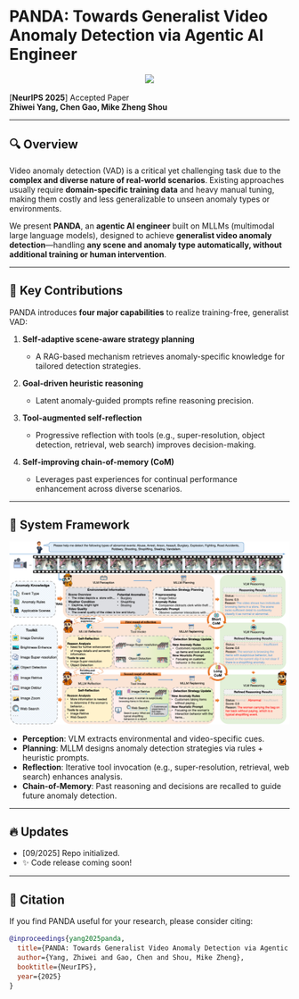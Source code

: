 # PANDA: Towards Generalist Video Anomaly Detection via Agentic AI Engineer

<div align="center">
  <img src="assets/panda.png" width="100"/>
</div>

[**NeurIPS 2025**] Accepted Paper  
**Zhiwei Yang, Chen Gao, Mike Zheng Shou**  

---

## 🔍 Overview

Video anomaly detection (VAD) is a critical yet challenging task due to the **complex and diverse nature of real-world scenarios**. Existing approaches usually require **domain-specific training data** and heavy manual tuning, making them costly and less generalizable to unseen anomaly types or environments.  

We present **PANDA**, an **agentic AI engineer** built on MLLMs (multimodal large language models), designed to achieve **generalist video anomaly detection**—handling **any scene and anomaly type automatically, without additional training or human intervention**.  

---

## 🚀 Key Contributions

PANDA introduces **four major capabilities** to realize training-free, generalist VAD:

1. **Self-adaptive scene-aware strategy planning**  
   - A RAG-based mechanism retrieves anomaly-specific knowledge for tailored detection strategies.

2. **Goal-driven heuristic reasoning**  
   - Latent anomaly-guided prompts refine reasoning precision.

3. **Tool-augmented self-reflection**  
   - Progressive reflection with tools (e.g., super-resolution, object detection, retrieval, web search) improves decision-making.

4. **Self-improving chain-of-memory (CoM)**  
   - Leverages past experiences for continual performance enhancement across diverse scenarios.

---

## 🧩 System Framework

<div align="center">
  <img src="assets/panda_Pipeline.png" width="800"/>
</div>

- **Perception**: VLM extracts environmental and video-specific cues.  
- **Planning**: MLLM designs anomaly detection strategies via rules + heuristic prompts.  
- **Reflection**: Iterative tool invocation (e.g., super-resolution, retrieval, web search) enhances analysis.  
- **Chain-of-Memory**: Past reasoning and decisions are recalled to guide future anomaly detection.  

---

## 🔥 Updates
- [09/2025] Repo initialized.  
- ✨ Code release coming soon!   

---

## 📜 Citation

If you find PANDA useful for your research, please consider citing:

```bibtex
@inproceedings{yang2025panda,
  title={PANDA: Towards Generalist Video Anomaly Detection via Agentic AI Engineer},
  author={Yang, Zhiwei and Gao, Chen and Shou, Mike Zheng},
  booktitle={NeurIPS},
  year={2025}
}
```
